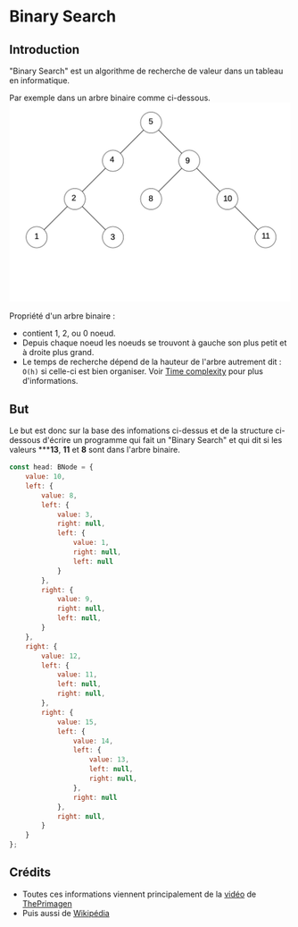 # Binary Search

## Introduction

"Binary Search" est un algorithme de recherche de valeur dans un tableau en informatique.

Par exemple dans un arbre binaire comme ci-dessous.
![](./BinaryTree.jpg)

Propriété d'un arbre binaire :
- contient 1, 2, ou 0 noeud.
- Depuis chaque noeud les noeuds se trouvont à gauche son plus petit et à droite plus grand.
- Le temps de recherche dépend de la hauteur de l'arbre autrement dit : `O(h)` 
si celle-ci est bien organiser. Voir [Time complexity](https://en.wikipedia.org/wiki/Time_complexity) pour plus d'informations.

## But

Le but est donc sur la base des infomations ci-dessus et de la structure 
ci-dessous d'écrire un programme qui fait un "Binary Search" et qui dit si les 
valeurs *****13**, **11** et **8** sont dans l'arbre binaire. 

```javascript
const head: BNode = {
    value: 10,
    left: {
        value: 8,
        left: {
            value: 3,
            right: null,
            left: {
                value: 1,
                right: null,
                left: null
            }
        },
        right: {
            value: 9,
            right: null,
            left: null,
        }
    },
    right: {
        value: 12,
        left: {
            value: 11,
            left: null,
            right: null,
        },
        right: {
            value: 15,
            left: {
                value: 14,
                left: {
                    value: 13,
                    left: null,
                    right: null,
                },
                right: null
            },
            right: null,
        }
    }
};

```

## Crédits

- Toutes ces informations viennent principalement de la [vidéo](https://www.youtube.com/watch?v=1CRkRdDT4cA) de [ThePrimagen](https://github.com/ThePrimeagen)
- Puis aussi de [Wikipédia](https://en.wikipedia.org/wiki/Binary_search_algorithm)


